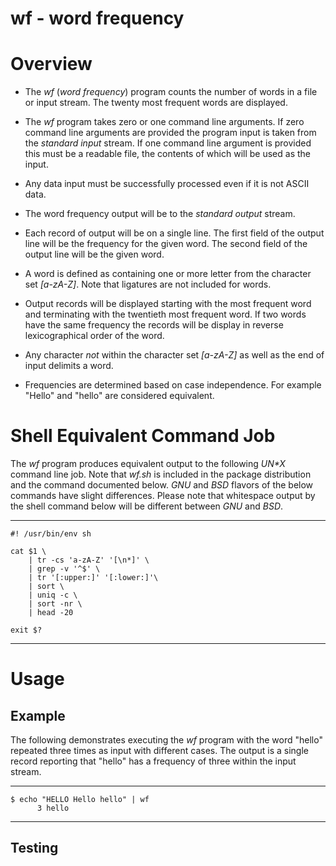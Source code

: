 wf - word frequency
===================

# Overview

* The *wf* (_word frequency_) program counts the number of words in a
file or input stream.  The twenty most frequent words are displayed.

* The *wf* program takes zero or one command line arguments.  If zero
command line arguments are provided the program input is taken from the
_standard input_ stream.  If one command line argument is provided this
must be a readable file, the contents of which will be used as the input.

* Any data input must be successfully processed even if it is not ASCII
data.

* The word frequency output will be to the _standard output_ stream.

* Each record of output will be on a single line.  The first field of
the output line will be the frequency for the given word.  The second
field of the output line will be the given word.

* A word is defined as containing one or more letter from the character
set _[a-zA-Z]_.  Note that ligatures are not included for words.

* Output records will be displayed starting with the most frequent word
and terminating with the twentieth most frequent word.  If two words have
the same frequency the records will be display in reverse lexicographical
order of the word.

* Any character *not* within the character set _[a-zA-Z]_ as well as
the end of input delimits a word.

* Frequencies are determined based on case independence.  For example
"Hello" and "hello" are considered equivalent.

# Shell Equivalent Command Job

The *wf* program produces equivalent output to the following _UN*X_ command
line job.  Note that *wf.sh* is included in the package distribution and
the command documented below.  _GNU_ and _BSD_ flavors of the below commands
have slight differences.  Please note that whitespace output by the shell
command below will be different between _GNU_ and _BSD_.

---

```shell
#! /usr/bin/env sh

cat $1 \
    | tr -cs 'a-zA-Z' '[\n*]' \
    | grep -v '^$' \
    | tr '[:upper:]' '[:lower:]'\
    | sort \
    | uniq -c \
    | sort -nr \
    | head -20

exit $?
```

---

# Usage

## Example

The following demonstrates executing the *wf* program with the word
"hello" repeated three times as input with different cases.  The output
is a single record reporting that "hello" has a frequency of three within
the input stream.

---

```shell
$ echo "HELLO Hello hello" | wf
      3 hello
```

---

## Testing

